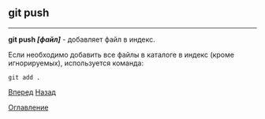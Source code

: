 ## git push
---
**git push *[файл]*** - добавляет файл в индекс.

Если необходимо добавить все файлы в каталоге в индекс (кроме игнорируемых), используется команда:


```bash=
git add .
``` 



[Вперед](./fetch.md)   [Назад](./clone.md)

[Оглавление](./readme.md)